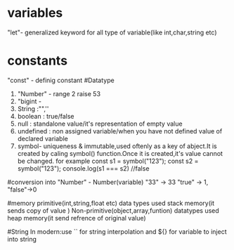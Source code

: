 # variables 
"let"- generalized keyword for all type of variable(like int,char,string etc)
# constants
"const" - definig constant
#Datatype
1. "Number" - range 2 raise 53
2. "bigint - 
3. String :"",''
4. boolean : true/false
5. null : standalone value/it's representation of empty value
6. undefined : non assigned variable/when you have not defined value of declared variable
7. symbol- uniqueness & immutable,used oftenly as a key of abject.It is created by caling symbol() function.Once it is created,it's value cannot be changed. for example
const s1 = symbol("123");
const s2 = symbol("123");
console.log(s1 === s2) //false

#conversion
into "Number" - Number(variable)
"33" -> 33
"true" -> 1, "false"->0

#memory
primitive(int,string,float etc) data types used stack memory(it sends copy of value )
Non-primitive(object,array,funtion) datatypes used heap memory(it send refrence of original value)

#String
In modern:use `` for string interpolation and ${} for variable to inject into string


